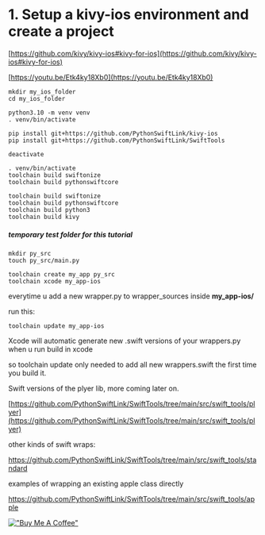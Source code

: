 # 1. Setup a kivy-ios environment and create a project 

[https://github.com/kivy/kivy-ios#kivy-for-ios](https://github.com/kivy/kivy-ios#kivy-for-ios)

[https://youtu.be/Etk4ky18Xb0](https://youtu.be/Etk4ky18Xb0)

```shell
mkdir my_ios_folder
cd my_ios_folder

python3.10 -m venv venv
. venv/bin/activate

pip install git+https://github.com/PythonSwiftLink/kivy-ios
pip install git+https://github.com/PythonSwiftLink/SwiftTools

deactivate
```


```
. venv/bin/activate
toolchain build swiftonize
toolchain build pythonswiftcore

toolchain build swiftonize
toolchain build pythonswiftcore
toolchain build python3 
toolchain build kivy
```



##### temporary test folder for this tutorial

```
mkdir py_src
touch py_src/main.py

toolchain create my_app py_src
toolchain xcode my_app-ios
```



everytime u add a new wrapper.py to wrapper_sources inside **my_app-ios/**

run this:

```
toolchain update my_app-ios
```



Xcode will automatic generate new .swift versions of your wrappers.py when u run build in xcode

so toolchain update only needed to add all new wrappers.swift the first time you build it.



Swift versions of the plyer lib, more coming later on.

[https://github.com/PythonSwiftLink/SwiftTools/tree/main/src/swift_tools/plyer](https://github.com/PythonSwiftLink/SwiftTools/tree/main/src/swift_tools/plyer)

other kinds of swift wraps:

https://github.com/PythonSwiftLink/SwiftTools/tree/main/src/swift_tools/standard

examples of wrapping an existing apple class directly 

https://github.com/PythonSwiftLink/SwiftTools/tree/main/src/swift_tools/apple

[!["Buy Me A Coffee"](https://www.buymeacoffee.com/assets/img/custom_images/orange_img.png)](https://www.buymeacoffee.com/psychowasp)
